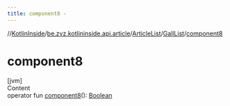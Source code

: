 ```yaml
---
title: component8 -
---
```

//[KotlinInside](../../../index.md)/[be.zvz.kotlininside.api.article](../../index.md)/[ArticleList](../index.md)/[GallList](index.md)/[component8](component8.md)



# component8  
[jvm]  
Content  
operator fun [component8](component8.md)(): [Boolean](https://kotlinlang.org/api/latest/jvm/stdlib/kotlin/-boolean/index.html)  



